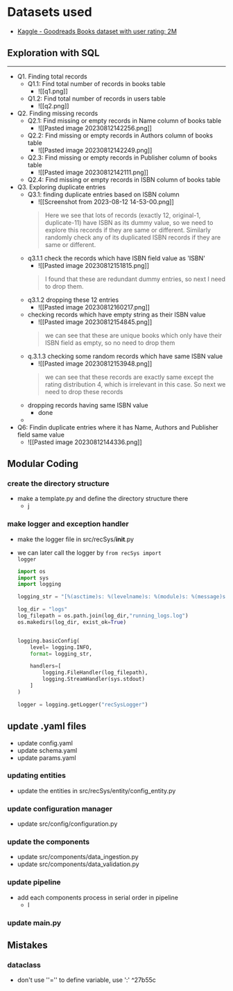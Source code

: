 # Datasets used
- [Kaggle - Goodreads Books dataset with user rating: 2M](https://www.kaggle.com/datasets/b2dde9353c9d10c36e4d6b593a74c109dbaca6393a1ca0f2c7abafeba7633641)
## Exploration with SQL
---
- Q1. Finding total records
	- Q1.1: Find total number of records in books table
		- ![[q1.png]]
	- Q1.2: Find total number of records in users table
		- ![[q2.png]]
- Q2. Finding missing records
	- Q2.1: Find missing or empty records in Name column of books table
		- ![[Pasted image 20230812142256.png]]
	- Q2.2: Find missing or empty records in Authors column of books table
		- ![[Pasted image 20230812142249.png]]
	- Q2.3: Find missing or empty records in Publisher column of books table
		- ![[Pasted image 20230812142111.png]]
	- Q2.4: Find missing or empty records in ISBN column of books table
- Q3. Exploring duplicate entries
	- Q3.1: finding duplicate entries based on ISBN column
		- ![[Screenshot from 2023-08-12 14-53-00.png]]
		>Here we see that lots of records (exactly 12, original-1, duplicate-11) have ISBN as its dummy value, so we need to explore this records if they are same or different. Similarly randomly check any of its duplicated ISBN records if they are same or different.
	- q3.1.1 check the records which have ISBN field value as 'ISBN'
		- ![[Pasted image 20230812151815.png]]
		> I found that these are redundant dummy entries, so next I need to drop them.
	- q3.1.2 dropping these 12 entries
		- ![[Pasted image 20230812160217.png]]
	- checking records which have empty string as their ISBN value
		- ![[Pasted image 20230812154845.png]]
		> we can see that these are unique books which only have their ISBN field as empty, so no need to drop them
	- q.3.1.3 checking some random records which have same ISBN value
		- ![[Pasted image 20230812153948.png]]
		> we can see that these records are exactly same except the rating distribution 4, which is irrelevant in this case. So next we need to drop these records
	- dropping records having same ISBN value
		- done
	- 
- Q6: Findin duplicate entries where it has Name, Authors and Publisher field same value
	- ![[Pasted image 20230812144336.png]]

## Modular Coding
### create the directory structure
- make a template.py and define the directory structure there
	- j
### make logger and exception handler
- make the logger file in src/recSys/__init__.py
- we can later call the logger by <code>from recSys import logger</code>

	```python
	import os
	import sys
	import logging
	
	logging_str = "[%(asctime)s: %(levelname)s: %(module)s: %(message)s]"
	
	log_dir = "logs"
	log_filepath = os.path.join(log_dir,"running_logs.log")
	os.makedirs(log_dir, exist_ok=True)
	
	
	logging.basicConfig(
	    level= logging.INFO,
	    format= logging_str,
	
	    handlers=[
	        logging.FileHandler(log_filepath),
	        logging.StreamHandler(sys.stdout)
	    ]
	)
	
	logger = logging.getLogger("recSysLogger")
	
	 ```
## update .yaml files
- update config.yaml
- update schema.yaml
- update params.yaml
### updating entities
- update the entities in src/recSys/entity/config_entity.py
### update configuration manager
- update src/config/configuration.py
### update the components
- update src/components/data_ingestion.py
- update src/components/data_validation.py
### update pipeline
- add each components process in serial order in pipeline
	- l
### update main.py
## Mistakes
### dataclass
- don't use ''='' to define variable, use ':' ^27b55c



